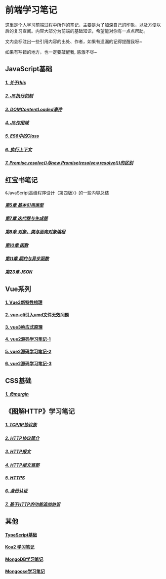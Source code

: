 # 前端学习笔记
这里是个人学习前端过程中所作的笔记，主要是为了加深自己的印象，以及方便以后的复习查阅。内容大部分为前端的基础知识，希望能对你有一点点帮助。

文内会标注出一些引用内容的出处、作者，如果有遗漏的记得提醒我呀~

如果有写错的地方，也一定要敲醒我, 感激不尽~


## JavaScript基础
##### [1. 关于this](JS基础/关于this.md)
##### [2. JS执行机制](JS基础/JS执行机制.md)
##### [3. DOMContentLoaded事件](JS基础/DOMContentLoaded事件.md)
##### [4. JS作用域](JS基础/JS作用域.md)
##### [5. ES6中的Class](JS基础/ES6中的Class.md)
##### [6. 执行上下文](JS基础/执行上下文.md)
##### [7. Promise.resolve()与new Promise(resolve=>resolve())的区别](JS基础/Promise.resolve.md)

## 红宝书笔记
《JavaScript高级程序设计（第四版）》的一些内容总结
##### [第5章 基本引用类型](红宝书笔记/第5章基本引用类型.md)
##### [第7章 迭代器与生成器](红宝书笔记/第7章迭代器与生成器.md)
##### [第8章 对象、类与面向对象编程](红宝书笔记/第8章对象、类与面向对象编程.md)
##### [第10章 函数](红宝书笔记/第10章函数.md)
##### [第11章 期约与异步函数](红宝书笔记/第11章期约与异步函数.md)
##### [第23章 JSON](红宝书笔记/第23章JSON.md)

## Vue系列
#### [1. Vue3新特性梳理](Vue/Vue3新特性梳理.md)
#### [2. vue-cli引入umd文件无效问题](Vue/vue-cli引入umd文件无效问题.md)
#### [3. vue3响应式原理](Vue/vue3响应式原理.md)
#### [4. vue2源码学习笔记-1](Vue/vue2源码-1.md)
#### [5. vue2源码学习笔记-2](Vue/vue2源码-2.md)
#### [6. vue2源码学习笔记-3](Vue/vue2源码-3.md)

## CSS基础
##### [1. 负margin](css基础/负margin.md)

## 《图解HTTP》学习笔记
##### [1. TCP/IP协议族](《图解HTTP》笔记/1-TCPIP协议族.md)
##### [2. HTTP协议简介](《图解HTTP》笔记/2-HTTP协议简介.md)
##### [3. HTTP报文](《图解HTTP》笔记/3-HTTP报文.md)
##### [4. HTTP报文首部](《图解HTTP》笔记/4-HTTP报文首部.md)
##### [5. HTTPS](《图解HTTP》笔记/5-HTTPS.md)
##### [6. 身份认证](《图解HTTP》笔记/6-身份认证.md)
##### [7. 基于HTTP的功能追加协议](《图解HTTP》笔记/7-基于HTTP的功能追加协议.md)

## 其他
#### [TypeScript基础](其他/TS基础.md)
#### [Koa2 学习笔记](其他/Koa2.md)
#### [MongoDB学习笔记](其他/MongoDB学习笔记.md)
#### [Mongoose学习笔记](其他/Mongoose学习笔记.md)

